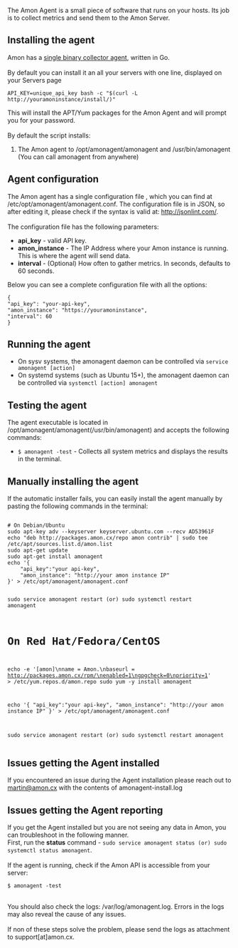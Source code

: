 <p>The Amon Agent is a small piece of software that runs on your hosts. Its job is to collect metrics and send them to the Amon Server.
</p>

## Installing the agent

<p>
	Amon has a <a href="https://github.com/amonapp/amonagent-go">single binary collector agent</a>, written in Go.
	<br><br>
	By default you can install it an all your servers with one line, displayed on your Servers page
</p>

<pre><code class='language-bash'>API_KEY=unique_api_key bash -c "$(curl -L http://youramoninstance/install/)"</code></pre>
<p>This will install the APT/Yum packages for the Amon Agent and will prompt you for your password.
<br><br>
	By default the script installs:
</p>
<ol>
	<li>
	    The Amon agent to /opt/amonagent/amonagent and /usr/bin/amonagent (You can call amonagent from anywhere)
	</li>
</ol>

## Agent configuration

<p>The Amon agent has a single configuration file , which you can find at <span class="code">/etc/opt/amonagent/amonagent.conf</span>.
The configuration file is in JSON, so after editing it, please check if the syntax is valid at:
<a href="http://jsonlint.com/">http://jsonlint.com/</a>.
<br><br>
The configuration file has the following parameters:
</p>
<ul>
	<li>
	  <strong>api_key</strong> - valid API key.
	</li>
	<li>
	  <strong>amon_instance</strong> - The IP Address where your Amon instance is running. This is where the agent will send data.
	</li>
	<li>
	  <strong>interval</strong> - (Optional) How often to gather metrics. In seconds, defaults to 60 seconds.
	</li>

</ul>
<p>Below you can see a complete configuration file with all the options:</p>
<pre><code class="language-bash">{
"api_key": "your-api-key",
"amon_instance": "https://youramoninstance",
"interval": 60
}
</code></pre>

## Running the agent

<ul>
<li>On sysv systems, the amonagent daemon can be controlled via <code class="language-bash">service amonagent [action]</code>
 </li>
 <li>On systemd systems (such as Ubuntu 15+), the amonagent daemon can be controlled via <code class="language-bash">systemctl [action] amonagent</code>
 </li>
 </ul>
<p>


## Testing the agent

<p>
The agent executable is located in
<span class="code">/opt/amonagent/amonagent(/usr/bin/amonagent)</span> and accepts the following commands: </p>
<ul>
  <li>
        <code class="language-bash">$ amonagent -test</code> - Collects all system metrics and displays the results in the terminal.
  </li>
</ul>


## Manually installing the agent

<p>If the automatic installer fails, you can easily install the agent manually by pasting the following commands in the terminal:
</p>
<pre ><code class="language-bash">
# On Debian/Ubuntu
sudo apt-key adv --keyserver keyserver.ubuntu.com --recv AD53961F
echo "deb http://packages.amon.cx/repo amon contrib" | sudo tee /etc/apt/sources.list.d/amon.list
sudo apt-get update
sudo apt-get install amonagent
echo '{
	"api_key":"your api-key",
	"amon_instance": "http://your amon instance IP"
}' > /etc/opt/amonagent/amonagent.conf

sudo service amonagent restart (or) sudo systemctl restart amonagent

# On Red Hat/Fedora/CentOS
echo -e '[amon]\nname = Amon.\nbaseurl = http://packages.amon.cx/rpm/\nenabled=1\ngpgcheck=0\npriority=1' > /etc/yum.repos.d/amon.repo
sudo yum -y install amonagent

echo '{
	"api_key":"your api-key",
	"amon_instance": "http://your amon instance IP"
}' > /etc/opt/amonagent/amonagent.conf

sudo service amonagent restart (or) sudo systemctl restart amonagent
</code></pre>


## Issues getting the Agent installed

<p>
	If you encountered an issue during the Agent installation please reach out to <a href="mailto:martin@amon.cx">martin@amon.cx</a>
	with the contents of <span class="code">amonagent-install.log</span>
</p>

## Issues getting the Agent reporting

<p>
If you get the Agent installed but you are not seeing any data in Amon, you can troubleshoot in the following manner. <br>
First, run the <strong>status</strong> command - <code class="language-bash">sudo service amonagent status (or) sudo systemctl status amonagent</code>.
<br><br>
If the agent is running, check if the Amon API is accessible from your server:
</p>
<pre class='language-bash'><code>$ amonagent -test</code>
</pre>
<p>
<br>
You should also check the logs: <span class="code">/var/log/amonagent.log</span>. Errors in the logs may also reveal the cause of any issues.
<br><br>
If non of these steps solve the problem, please send the logs as attachment to support[at]amon.cx.
</p>


